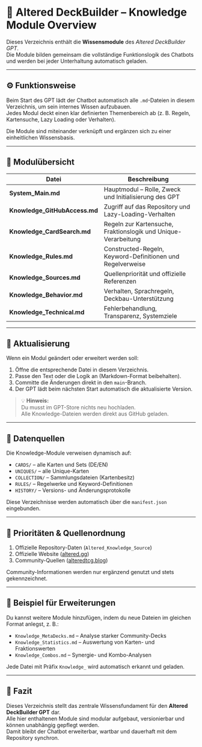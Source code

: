 # 🧠 Altered DeckBuilder – Knowledge Module Overview

Dieses Verzeichnis enthält die **Wissensmodule** des *Altered DeckBuilder GPT*.  
Die Module bilden gemeinsam die vollständige Funktionslogik des Chatbots und werden 
bei jeder Unterhaltung automatisch geladen.

---

## ⚙️ Funktionsweise

Beim Start des GPT lädt der Chatbot automatisch alle `.md`-Dateien in diesem Verzeichnis, 
um sein internes Wissen aufzubauen.  
Jedes Modul deckt einen klar definierten Themenbereich ab (z. B. Regeln, Kartensuche, 
Lazy Loading oder Verhalten).

Die Module sind miteinander verknüpft und ergänzen sich zu einer einheitlichen Wissensbasis.

---

## 📁 Modulübersicht

| Datei | Beschreibung |
|--------|---------------|
| **System_Main.md** | Hauptmodul – Rolle, Zweck und Initialisierung des GPT |
| **Knowledge_GitHubAccess.md** | Zugriff auf das Repository und Lazy-Loading-Verhalten |
| **Knowledge_CardSearch.md** | Regeln zur Kartensuche, Fraktionslogik und Unique-Verarbeitung |
| **Knowledge_Rules.md** | Constructed-Regeln, Keyword-Definitionen und Regelverweise |
| **Knowledge_Sources.md** | Quellenpriorität und offizielle Referenzen |
| **Knowledge_Behavior.md** | Verhalten, Sprachregeln, Deckbau-Unterstützung |
| **Knowledge_Technical.md** | Fehlerbehandlung, Transparenz, Systemziele |

---

## 🔄 Aktualisierung

Wenn ein Modul geändert oder erweitert werden soll:

1. Öffne die entsprechende Datei in diesem Verzeichnis.  
2. Passe den Text oder die Logik an (Markdown-Format beibehalten).  
3. Committe die Änderungen direkt in den `main`-Branch.  
4. Der GPT lädt beim nächsten Start automatisch die aktualisierte Version.

> 💡 **Hinweis:**  
> Du musst im GPT-Store nichts neu hochladen.  
> Alle Knowledge-Dateien werden direkt aus GitHub geladen.

---

## 🔐 Datenquellen

Die Knowledge-Module verweisen dynamisch auf:
- `CARDS/` – alle Karten und Sets (DE/EN)
- `UNIQUES/` – alle Unique-Karten
- `COLLECTION/` – Sammlungsdateien (Kartenbesitz)
- `RULES/` – Regelwerke und Keyword-Definitionen
- `HISTORY/` – Versions- und Änderungsprotokolle

Diese Verzeichnisse werden automatisch über die `manifest.json` eingebunden.

---

## 🧩 Prioritäten & Quellenordnung

1. Offizielle Repository-Daten (`Altered_Knowledge_Source`)
2. Offizielle Website ([altered.gg](https://www.altered.gg/en-us))
3. Community-Quellen ([alteredtcg.blog](https://alteredtcg.blog))

Community-Informationen werden nur ergänzend genutzt und stets gekennzeichnet.

---

## 🧰 Beispiel für Erweiterungen

Du kannst weitere Module hinzufügen, indem du neue Dateien im gleichen Format anlegst, z. B.:

- `Knowledge_MetaDecks.md` – Analyse starker Community-Decks  
- `Knowledge_Statistics.md` – Auswertung von Karten- und Fraktionswerten  
- `Knowledge_Combos.md` – Synergie- und Kombo-Analysen  

Jede Datei mit Präfix `Knowledge_` wird automatisch erkannt und geladen.

---

## 🏁 Fazit

Dieses Verzeichnis stellt das zentrale Wissensfundament für den **Altered DeckBuilder GPT** dar.  
Alle hier enthaltenen Module sind modular aufgebaut, versionierbar und können unabhängig gepflegt werden.  
Damit bleibt der Chatbot erweiterbar, wartbar und dauerhaft mit dem Repository synchron.
